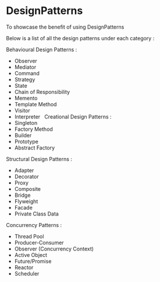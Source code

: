 # DesignPatterns
To showcase the benefit of using DesignPatterns

Below is a list of all the design patterns under each category :

Behavioural Design Patterns :
* Observer
* Mediator
* Command
* Strategy
* State
* Chain of Responsibility
* Memento
* Template Method
* Visitor
* Interpreter  
Creational Design Patterns :
* Singleton
* Factory Method
* Builder
* Prototype
* Abstract Factory



Structural Design Patterns :
* Adapter
* Decorator
* Proxy
* Composite
* Bridge
* Flyweight
* Facade
* Private Class Data


Concurrency Patterns :
* Thread Pool
* Producer-Consumer
* Observer (Concurrency Context)
* Active Object
* Future/Promise
* Reactor
* Scheduler

